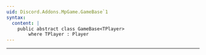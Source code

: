 ```yaml
---
uid: Discord.Addons.MpGame.GameBase`1
syntax:
  content: |
    public abstract class GameBase<TPlayer>
        where TPlayer : Player
---
```

---